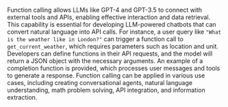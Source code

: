 Function calling allows LLMs like GPT-4 and GPT-3.5 to connect with external tools and APIs, enabling effective interaction and data retrieval. This capability is essential for developing LLM-powered chatbots that can convert natural language into API calls. For instance, a user query like ``"What is the weather like in London?"`` can trigger a function call to `get_current_weather`, which requires parameters such as location and unit. Developers can define functions in their API requests, and the model will return a JSON object with the necessary arguments. An example of a completion function is provided, which processes user messages and tools to generate a response. Function calling can be applied in various use cases, including creating conversational agents, natural language understanding, math problem solving, API integration, and information extraction.